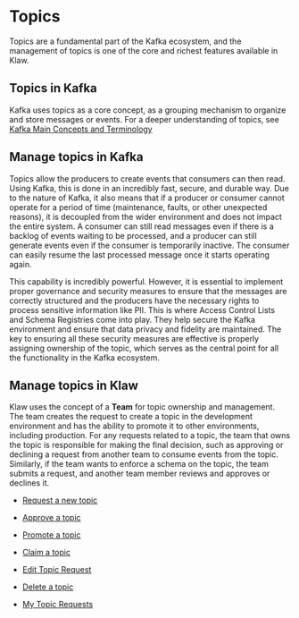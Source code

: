 # Topics

Topics are a fundamental part of the Kafka ecosystem, and the management
of topics is one of the core and richest features available in Klaw.

## Topics in Kafka

Kafka uses topics as a core concept, as a grouping mechanism to organize
and store messages or events. For a deeper understanding of topics, see
[Kafka Main Concepts and
Terminology](https://kafka.apache.org/intro#intro_concepts_and_terms)

## Manage topics in Kafka

Topics allow the producers to create events that consumers can then
read. Using Kafka, this is done in an incredibly fast, secure, and
durable way. Due to the nature of Kafka, it also means that if a
producer or consumer cannot operate for a period of time (maintenance,
faults, or other unexpected reasons), it is decoupled from the wider
environment and does not impact the entire system. A consumer can still
read messages even if there is a backlog of events waiting to be
processed, and a producer can still generate events even if the consumer
is temporarily inactive. The consumer can easily resume the last
processed message once it starts operating again.

This capability is incredibly powerful. However, it is essential to
implement proper governance and security measures to ensure that the
messages are correctly structured and the producers have the necessary
rights to process sensitive information like PII. This is where Access
Control Lists and Schema Registries come into play. They help secure the
Kafka environment and ensure that data privacy and fidelity are
maintained. The key to ensuring all these security measures are
effective is properly assigning ownership of the topic, which serves as
the central point for all the functionality in the Kafka ecosystem.

## Manage topics in Klaw

Klaw uses the concept of a **Team** for topic ownership and management.
The team creates the request to create a topic in the development
environment and has the ability to promote it to other environments,
including production. For any requests related to a topic, the team that
owns the topic is responsible for making the final decision, such as
approving or declining a request from another team to consume events
from the topic. Similarly, if the team wants to enforce a schema on the
topic, the team submits a request, and another team member reviews and
approves or declines it.

- [Request a new topic](Request-a-new-topic.md)

- [Approve a topic](Approve-a-topic.md)

- [Promote a topic](Promote-a-topic.md)

- [Claim a topic](Claim-a-topic.md)

- [Edit Topic Request](Edit-topic-request.md)

- [Delete a topic](Delete-a-topic.md)

- [My Topic Requests](My-topic-requests.md)
